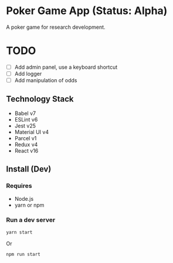 # Poker Game App (**Status: Alpha**)
A poker game for research development.

# TODO
+ [ ] Add admin panel, use a keyboard shortcut
+ [ ] Add logger
+ [ ] Add manipulation of odds

## Technology Stack
+ Babel v7
+ ESLint v6
+ Jest v25
+ Material UI v4
+ Parcel v1
+ Redux v4
+ React v16

## Install (Dev)
### Requires
+ Node.js
+ yarn or npm

### Run a dev server
```sh
yarn start
```

Or

```sh
npm run start
```

